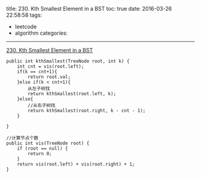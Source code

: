 title: 230. Kth Smallest Element in a BST
toc: true
date: 2016-03-26 22:58:58
tags: 
- leetcode
- algorithm
categories:
---

[230. Kth Smallest Element in a BST](https://leetcode.com/problems/kth-smallest-element-in-a-bst/)

```
public int kthSmallest(TreeNode root, int k) {
	int cnt = vis(root.left);
	if(k == cnt+1){
		return root.val;
	}else if(k < cnt+1){
		从左子树找
		return kthSmallest(root.left, k);
	}else{
		//从右子树找
		return kthSmallest(root.right, k - cnt - 1);
	}
	
}

//计算节点个数
public int vis(TreeNode root) {
	if (root == null) {
		return 0;
	}
	return vis(root.left) + vis(root.right) + 1;
}
```